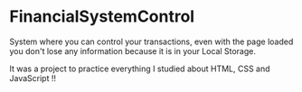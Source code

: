 # FinancialSystemControl

System where you can control your transactions, even with the page loaded you don't lose any information because it is in your Local Storage. 

It was a project to practice everything I studied about HTML, CSS and JavaScript !!
